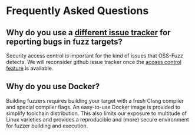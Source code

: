 # Frequently Asked Questions

## Why do you use a [different issue tracker](https://bugs.chromium.org/p/oss-fuzz/issues/list) for reporting bugs in fuzz targets?

Security access control is important for the kind of issues that OSS-Fuzz detects.
We will reconsider github issue tracker once the
[access control feature](https://github.com/isaacs/github/issues/37) is available.

## Why do you use Docker?

Building fuzzers requires building your target with a fresh Clang compiler and special compiler flags. 
An easy-to-use Docker image is provided to simplify toolchain distribution. This also limits our exposure
to multitude of Linux varieties and provides a reproducible and (more) secure environment for fuzzer
building and execution.

